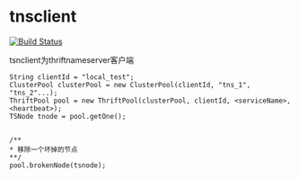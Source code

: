 # tnsclient

[![Build Status](https://api.travis-ci.org/jerrysearch/tnsclient.svg)](https://travis-ci.org/jerrysearch/tnsclient)

tsnclient为thriftnameserver客户端

```
String clientId = "local_test";
ClusterPool clusterPool = new ClusterPool(clientId, "tns_1", "tns_2"...);
ThriftPool pool = new ThriftPool(clusterPool, clientId, <serviceName>, <heartbeat>);
TSNode tnode = pool.getOne();


/**
* 移除一个坏掉的节点
**/
pool.brokenNode(tsnode);
```

